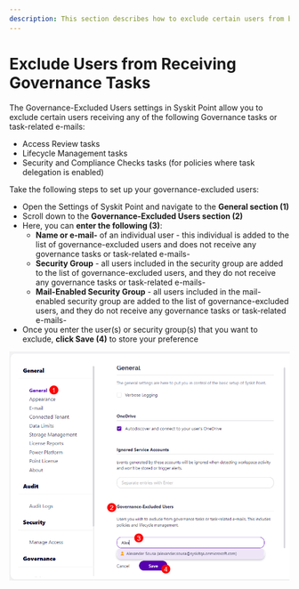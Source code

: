 ```yaml
---
description: This section describes how to exclude certain users from being able to receive and resolve governance tasks.
---
```


# Exclude Users from Receiving Governance Tasks

The Governance-Excluded Users settings in Syskit Point allow you to exclude certain users receiving any of the following Governance tasks or task-related e-mails:

* Access Review tasks 
* Lifecycle Management tasks
* Security and Compliance Checks tasks (for policies where task delegation is enabled)

Take the following steps to set up your governance-excluded users:

* Open the Settings of Syskit Point and navigate to the **General section (1)**
* Scroll down to the **Governance-Excluded Users section (2)**
* Here, you can **enter the following (3)**:
  * **Name or e-mail-** of an individual user - this individual is added to the list of governance-excluded users and does not receive any governance tasks or task-related e-mails-
  * **Security Group** - all users included in the security group are added to the list of governance-excluded users, and they do not receive any governance tasks or task-related e-mails-
  * **Mail-Enabled Security Group** - all users included in the mail-enabled security group are added to the list of governance-excluded users, and they do not receive any governance tasks or task-related e-mails-
* Once you enter the user(s) or security group(s) that you want to exclude, **click Save (4)** to store your preference

![Governance-Excluded Users - Setup](../../static/img/exclude-users-task-setup.png)
